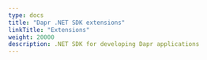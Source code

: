 ```yaml
---
type: docs
title: "Dapr .NET SDK extensions"
linkTitle: "Extensions"
weight: 20000
description: .NET SDK for developing Dapr applications
---
```

